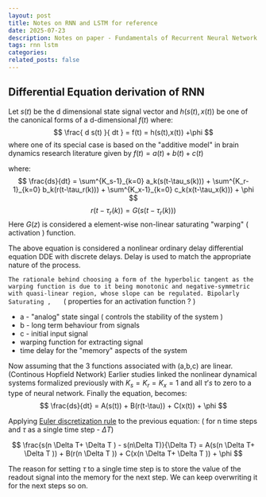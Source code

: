 ```yaml
---
layout: post
title: Notes on RNN and LSTM for reference
date: 2025-07-23 
description: Notes on paper - Fundamentals of Recurrent Neural Network (RNN) and Long Short-Term Memory (LSTM) Network
tags: rnn lstm
categories: 
related_posts: false
---
```


## Differential Equation derivation of RNN
Let $s(t)$ be the d dimensional state signal vector and $h(s(t),x(t))$ be one of the canonical forms of a d-dimensional $f(t)$ where:
$$
\frac{ d s(t) }{ dt } = f(t) = h(s(t),x(t)) +\phi
$$
where one of its special case is based on the "additive model" in brain dynamics research literature given by $f(t) = a(t)+b(t)+c(t)$

where:
$$
\frac{ds}{dt} = \sum^{K_s-1}_{k=0} a_k(s(t-\tau_s(k))) + \sum^{K_r-1}_{k=0} b_k(r(t-\tau_r(k))) + \sum^{K_x-1}_{k=0} c_k(x(t-\tau_x(k))) + \phi
$$
$$
r(t-\tau_r(k)) = G(s(t-\tau_r(k)))
$$
Here $G(z)$ is considered a element-wise non-linear saturating "warping" ( activation ) function.

The above equation is considered a nonlinear ordinary delay differential equation DDE with discrete delays. Delay is used to match the appropriate nature of the process.

`The rationale behind choosing a form of the hyperbolic tangent as the warping function is due to it being monotonic and negative-symmetric with quasi-linear region, whose slope can be regulated. Bipolarly Saturating ,   ` ( properties for an activation function ? )

- a - "analog" state singal ( controls the stability of the system )
- b - long term behaviour from signals
- c - initial input signal
- warping function for extracting signal
- time delay for the "memory" aspects of the system

Now assuming that the 3 functions associated with (a,b,c) are linear. (Continous Hopfield Network)
Earlier studies linked the nonlinear dynamical systems formalized previously with $K_s=K_r=K_x=1$ and all $\tau's$ to zero to a type of neural network.
Finally the equation, becomes:
$$
\frac{ds}{dt} = A(s(t)) + B(r(t-\tau)) + C(x(t)) + \phi
$$ 

Applying [Euler discretization rule](https://math.libretexts.org/Bookshelves/Differential_Equations/Numerically_Solving_Ordinary_Differential_Equations_(Brorson)/01%3A_Chapters/1.02%3A_Forward_Euler_method) to the previous equation: ( for n time steps and $\tau$ as a single time step - $\Delta T$)

$$
\frac{s(n \Delta T+ \Delta T ) - s(n\Delta T)}{\Delta T} =
A(s(n \Delta T+ \Delta T )) + B(r(n \Delta T )) + C(x(n \Delta T+ \Delta T )) + \phi
$$

The reason for setting $\tau$ to a single time step is to store the value of the readout signal into the memory for the next step. We can keep overwriting it for the next steps so on.



